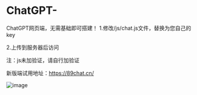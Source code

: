 # ChatGPT-
ChatGPT网页端，无需基础即可搭建！
1.修改/js/chat.js文件，替换为您自己的key

2.上传到服务器后访问

注：js未加验证，请自行加验证

新版端试用地址：https://89chat.cn/

![image](https://user-images.githubusercontent.com/22384145/227444366-49bab13a-5692-46c1-97a9-0f09c7bddc77.png)
